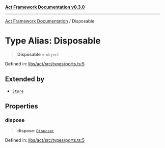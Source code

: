 [**Act Framework Documentation v0.3.0**](../README.md)

***

[Act Framework Documentation](../globals.md) / Disposable

# Type Alias: Disposable

> **Disposable** = `object`

Defined in: [libs/act/src/types/ports.ts:5](https://github.com/Rotorsoft/act-root/blob/44434ac9e20b81fc5bbda127e1633a974aa78bcb/libs/act/src/types/ports.ts#L5)

## Extended by

- [`Store`](../interfaces/Store.md)

## Properties

### dispose

> **dispose**: [`Disposer`](Disposer.md)

Defined in: [libs/act/src/types/ports.ts:5](https://github.com/Rotorsoft/act-root/blob/44434ac9e20b81fc5bbda127e1633a974aa78bcb/libs/act/src/types/ports.ts#L5)
